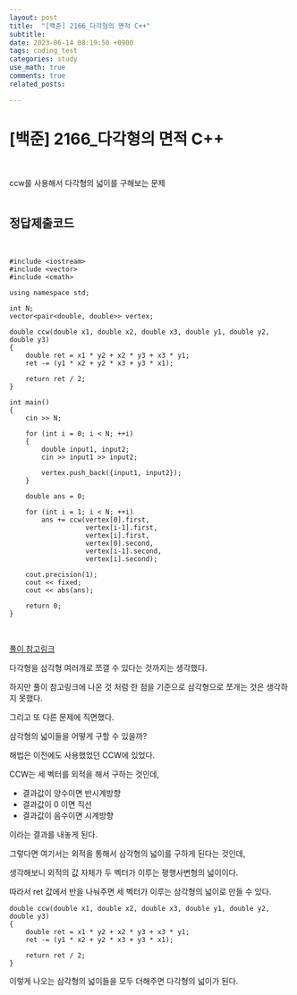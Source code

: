 ```yaml
---
layout: post
title:  "[백준] 2166_다각형의 면적 C++"
subtitle:   
date: 2023-06-14 08:19:50 +0900
tags: coding_test
categories: study
use_math: true
comments: true
related_posts:

---
```


# [백준] 2166_다각형의 면적 C++<br/>
<br/>

ccw를 사용해서 다각형의 넓이를 구해보는 문제<br/>
<br/>

## 정답제출코드<br/>
<br/>

```
#include <iostream>
#include <vector>
#include <cmath>

using namespace std;

int N;
vector<pair<double, double>> vertex;

double ccw(double x1, double x2, double x3, double y1, double y2, double y3)
{
    double ret = x1 * y2 + x2 * y3 + x3 * y1;
    ret -= (y1 * x2 + y2 * x3 + y3 * x1);

    return ret / 2;
}

int main()
{
    cin >> N;

    for (int i = 0; i < N; ++i)
    {
        double input1, input2;
        cin >> input1 >> input2;

        vertex.push_back({input1, input2});
    }

    double ans = 0;
    
    for (int i = 1; i < N; ++i)
        ans += ccw(vertex[0].first,
                   vertex[i-1].first,
                   vertex[i].first,
                   vertex[0].second,
                   vertex[i-1].second,
                   vertex[i].second);
    
    cout.precision(1);
    cout << fixed;
    cout << abs(ans);

    return 0;
}
```
<br/>

[풀이 참고링크](https://ip99202.github.io/posts/%EB%B0%B1%EC%A4%80-2166-%EB%8B%A4%EA%B0%81%ED%98%95%EC%9D%98-%EB%A9%B4%EC%A0%81/)<br/>

다각형을 삼각형 여러개로 쪼갤 수 있다는 것까지는 생각했다.<br/>

하지만 풀이 참고링크에 나온 것 처럼 한 점을 기준으로 삼각형으로 쪼개는 것은 생각하지 못했다.<br/>

그리고 또 다른 문제에 직면했다.<br/>

삼각형의 넓이들을 어떻게 구할 수 있을까?<br/>

해법은 이전에도 사용했었던 CCW에 있었다.<br/>

CCW는 세 벡터를 외적을 해서 구하는 것인데,

- 결과값이 양수이면 반시계방향
- 결과값이 0 이면 직선
- 결과값이 음수이면 시계방향

이라는 결과를 내놓게 된다.

그렇다면 여기서는 외적을 통해서 삼각형의 넓이를 구하게 된다는 것인데,<br/>

생각해보니 외적의 값 자체가 두 벡터가 이루는 평행사변형의 넓이이다.<br/>

따라서 ret 값에서 반을 나눠주면 세 벡터가 이루는 삼각형의 넓이로 만들 수 있다.<br/>

```
double ccw(double x1, double x2, double x3, double y1, double y2, double y3)
{
    double ret = x1 * y2 + x2 * y3 + x3 * y1;
    ret -= (y1 * x2 + y2 * x3 + y3 * x1);

    return ret / 2;
}
```

이렇게 나오는 삼각형의 넓이들을 모두 더해주면 다각형의 넓이가 된다.<br/>